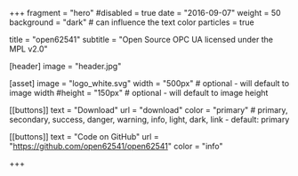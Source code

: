 +++
fragment = "hero"
#disabled = true
date = "2016-09-07"
weight = 50
background = "dark" # can influence the text color
particles = true

title = "open62541"
subtitle = "Open Source OPC UA licensed under the MPL v2.0"

[header]
  image = "header.jpg"

[asset]
  image = "logo_white.svg"
  width = "500px" # optional - will default to image width
  #height = "150px" # optional - will default to image height

[[buttons]]
  text = "Download"
  url = "download"
  color = "primary" # primary, secondary, success, danger, warning, info, light, dark, link - default: primary

[[buttons]]
  text = "Code on GitHub"
  url = "https://github.com/open62541/open62541"
  color = "info"

+++
